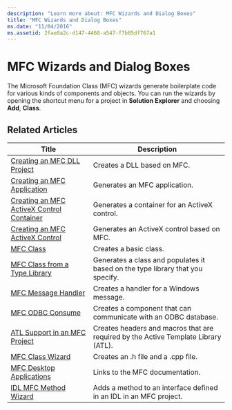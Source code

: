 ```yaml
---
description: "Learn more about: MFC Wizards and Dialog Boxes"
title: "MFC Wizards and Dialog Boxes"
ms.date: "11/04/2016"
ms.assetid: 2fae0a2c-d147-4468-a547-f7b85df767a1
---
```

# MFC Wizards and Dialog Boxes

The Microsoft Foundation Class (MFC) wizards generate boilerplate code for various kinds of components and objects. You can run the wizards by opening the shortcut menu for a project in **Solution Explorer** and choosing **Add**, **Class**.

## Related Articles

|Title|Description|
|-----------|-----------------|
|[Creating an MFC DLL Project](../../mfc/reference/creating-an-mfc-dll-project.md)|Creates a DLL based on MFC.|
|[Creating an MFC Application](../../mfc/reference/creating-an-mfc-application.md)|Generates an MFC application.|
|[Creating an MFC ActiveX Control Container](../../mfc/reference/creating-an-mfc-activex-control-container.md)|Generates a container for an ActiveX control.|
|[Creating an MFC ActiveX Control](../../mfc/reference/creating-an-mfc-activex-control.md)|Generates an ActiveX control based on MFC.|
|[MFC Class](../../mfc/reference/adding-an-mfc-class.md)|Creates a basic class.|
|[MFC Class from a Type Library](../../mfc/reference/adding-an-mfc-class-from-a-type-library.md)|Generates a class and populates it based on the type library that you specify.|
|[MFC Message Handler](../../mfc/reference/adding-an-mfc-message-handler.md)|Creates a handler for a Windows message.|
|[MFC ODBC Consume](../../mfc/reference/adding-an-mfc-odbc-consumer.md)|Creates a component that can communicate with an ODBC database.|
|[ATL Support in an MFC Project](../../mfc/reference/adding-atl-support-to-your-mfc-project.md)|Creates headers and macros that are required by the Active Template Library (ATL).|
|[MFC Class Wizard](../../mfc/reference/mfc-class-wizard.md)|Creates an .h file and a .cpp file.|
|[MFC Desktop Applications](../../mfc/mfc-desktop-applications.md)|Links to the MFC documentation.|
|[IDL MFC Method Wizard](../../mfc/reference/add-idl-mfc-method-wizard.md)| Adds a method to an interface defined in an IDL in an MFC project.|